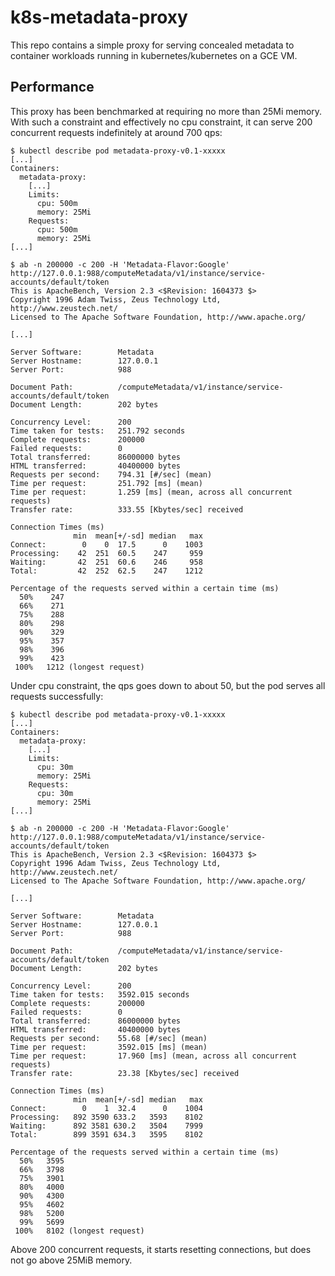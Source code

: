 # k8s-metadata-proxy

This repo contains a simple proxy for serving concealed metadata to container
workloads running in kubernetes/kubernetes on a GCE VM.

## Performance

This proxy has been benchmarked at requiring no more than 25Mi memory.  With
such a constraint and effectively no cpu constraint, it can serve 200
concurrent requests indefinitely at around 700 qps:

```
$ kubectl describe pod metadata-proxy-v0.1-xxxxx
[...]
Containers:
  metadata-proxy:
    [...]
    Limits:
      cpu: 500m
      memory: 25Mi
    Requests:
      cpu: 500m
      memory: 25Mi
[...]

$ ab -n 200000 -c 200 -H 'Metadata-Flavor:Google' http://127.0.0.1:988/computeMetadata/v1/instance/service-accounts/default/token
This is ApacheBench, Version 2.3 <$Revision: 1604373 $>
Copyright 1996 Adam Twiss, Zeus Technology Ltd, http://www.zeustech.net/
Licensed to The Apache Software Foundation, http://www.apache.org/

[...]

Server Software:        Metadata
Server Hostname:        127.0.0.1
Server Port:            988

Document Path:          /computeMetadata/v1/instance/service-accounts/default/token
Document Length:        202 bytes

Concurrency Level:      200
Time taken for tests:   251.792 seconds
Complete requests:      200000
Failed requests:        0
Total transferred:      86000000 bytes
HTML transferred:       40400000 bytes
Requests per second:    794.31 [#/sec] (mean)
Time per request:       251.792 [ms] (mean)
Time per request:       1.259 [ms] (mean, across all concurrent requests)
Transfer rate:          333.55 [Kbytes/sec] received

Connection Times (ms)
              min  mean[+/-sd] median   max
Connect:        0    0  17.5      0    1003
Processing:    42  251  60.5    247     959
Waiting:       42  251  60.6    246     958
Total:         42  252  62.5    247    1212

Percentage of the requests served within a certain time (ms)
  50%    247
  66%    271
  75%    288
  80%    298
  90%    329
  95%    357
  98%    396
  99%    423
 100%   1212 (longest request)
```

Under cpu constraint, the qps goes down to about 50, but the pod serves all requests successfully:

```
$ kubectl describe pod metadata-proxy-v0.1-xxxxx
[...]
Containers:
  metadata-proxy:
    [...]
    Limits:
      cpu: 30m
      memory: 25Mi
    Requests:
      cpu: 30m
      memory: 25Mi
[...]

$ ab -n 200000 -c 200 -H 'Metadata-Flavor:Google' http://127.0.0.1:988/computeMetadata/v1/instance/service-accounts/default/token
This is ApacheBench, Version 2.3 <$Revision: 1604373 $>
Copyright 1996 Adam Twiss, Zeus Technology Ltd, http://www.zeustech.net/
Licensed to The Apache Software Foundation, http://www.apache.org/

[...]

Server Software:        Metadata
Server Hostname:        127.0.0.1
Server Port:            988

Document Path:          /computeMetadata/v1/instance/service-accounts/default/token
Document Length:        202 bytes

Concurrency Level:      200
Time taken for tests:   3592.015 seconds
Complete requests:      200000
Failed requests:        0
Total transferred:      86000000 bytes
HTML transferred:       40400000 bytes
Requests per second:    55.68 [#/sec] (mean)
Time per request:       3592.015 [ms] (mean)
Time per request:       17.960 [ms] (mean, across all concurrent requests)
Transfer rate:          23.38 [Kbytes/sec] received

Connection Times (ms)
              min  mean[+/-sd] median   max
Connect:        0    1  32.4      0    1004
Processing:   892 3590 633.2   3593    8102
Waiting:      892 3581 630.2   3504    7999
Total:        899 3591 634.3   3595    8102

Percentage of the requests served within a certain time (ms)
  50%   3595
  66%   3798
  75%   3901
  80%   4000
  90%   4300
  95%   4602
  98%   5200
  99%   5699
 100%   8102 (longest request)
```

Above 200 concurrent requests, it starts resetting connections, but does not go
above 25MiB memory.
